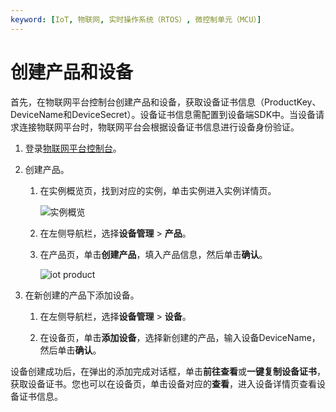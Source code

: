 ```yaml
---
keyword: [IoT, 物联网, 实时操作系统（RTOS）, 微控制单元（MCU）]
---
```


# 创建产品和设备

首先，在物联网平台控制台创建产品和设备，获取设备证书信息（ProductKey、DeviceName和DeviceSecret）。设备证书信息需配置到设备端SDK中。当设备请求连接物联网平台时，物联网平台会根据设备证书信息进行设备身份验证。

1.  登录[物联网平台控制台](http://iot.console.aliyun.com/)。

2.  创建产品。

    1.  在实例概览页，找到对应的实例，单击实例进入实例详情页。

        ![实例概览](https://static-aliyun-doc.oss-accelerate.aliyuncs.com/assets/img/zh-CN/8727475061/p174584.png)

    2.  在左侧导航栏，选择**设备管理** \> **产品**。

    3.  在产品页，单击**创建产品**，填入产品信息，然后单击**确认**。

        ![iot product](https://static-aliyun-doc.oss-accelerate.aliyuncs.com/assets/img/zh-CN/5331649951/p68110.png)

3.  在新创建的产品下添加设备。

    1.  在左侧导航栏，选择**设备管理** \> **设备**。

    2.  在设备页，单击**添加设备**，选择新创建的产品，输入设备DeviceName，然后单击**确认**。


设备创建成功后，在弹出的添加完成对话框，单击**前往查看**或**一键复制设备证书**，获取设备证书。您也可以在设备页，单击设备对应的**查看**，进入设备详情页查看设备证书信息。

